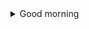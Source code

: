 <details>
  <summary>Good morning</summary>

  I wish you good morning, afternoon, and evening.
  It's my pleasure to meet you here and there.
  Wish you all the best for the best of me and best of you.

</details>
